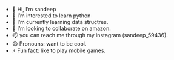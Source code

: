 - 👋 Hi, I’m sandeep
- 👀 I’m interested to learn python
- 🌱 I’m currently learning data structres.
- 💞️ I’m looking to collaborate on amazon.
- 📫 you can reach me through my instagram (sandeep_59436).
- 😄 Pronouns: want to be cool.
- ⚡ Fun fact: like to play mobile games.

<!---
sandeep-1505/sandeep-1505 is a ✨ special ✨ repository because its `README.md` (this file) appears on your GitHub profile.
You can click the Preview link to take a look at your changes.
--->

